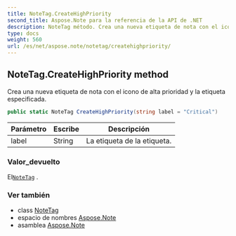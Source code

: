 ```yaml
---
title: NoteTag.CreateHighPriority
second_title: Aspose.Note para la referencia de la API de .NET
description: NoteTag método. Crea una nueva etiqueta de nota con el icono de alta prioridad y la etiqueta especificada.
type: docs
weight: 560
url: /es/net/aspose.note/notetag/createhighpriority/
---
```

## NoteTag.CreateHighPriority method

Crea una nueva etiqueta de nota con el icono de alta prioridad y la etiqueta especificada.

```csharp
public static NoteTag CreateHighPriority(string label = "Critical")
```

| Parámetro | Escribe | Descripción |
| --- | --- | --- |
| label | String | La etiqueta de la etiqueta. |

### Valor_devuelto

El[`NoteTag`](../) .

### Ver también

* class [NoteTag](../)
* espacio de nombres [Aspose.Note](../../notetag/)
* asamblea [Aspose.Note](../../../)


